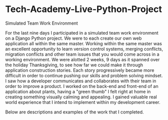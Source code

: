 # Tech-Academy-Live-Python-Project
Simulated Team Work Environment

For the last nine days I participated in a simulated team work environment on a Django Python project. We were to each create our own web application all within the same master. Working within the same master was an excellent opportunity to learn version control systems, merging conflicts, migration conflicts and other team issues that you would come across in a working environment. We were alotted 2 weeks, 9 days as it spanned over the holiday Thanksgiving, to see how far we could make it through application construction stories. Each story progressively became more difficult in order to continue pushing our skills and problem solving mindset. I saw how a developer communicates and collaborates with their team in order to improve a product. I worked on the back-end and front-end of an application about plants, having a "green thumb" I felt right at home in creating something visually calming and appealing. I gained valuable real world experience that I intend to implement within my development career. 

Below are descriptions and examples of the work that I completed. 

